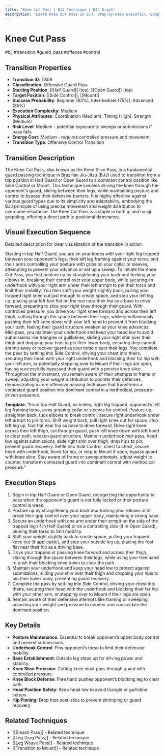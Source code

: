 ```yaml
---
title: "Knee Cut Pass | BJJ Technique | BJJ Graph"
description: "Learn Knee Cut Pass in BJJ. Step-by-step execution. Complete technique guide with expert insights."
---
```




<!-- Schema Markup for SEO -->
<script type="application/ld+json">
{
  "@context": "https://schema.org",
  "@type": "HowTo",
  "name": "Knee Cut Pass",
  "description": "Learn how to execute Knee Cut Pass in Brazilian Jiu-Jitsu from Half Guard to Side Control. Success: Beginner 60%, Intermediate 75%, Advanced 85%.",
  "step": [
    {
      "@type": "HowToStep",
      "name": "Begin in top Half",
      "text": "Begin in top Half Guard or Open Guard, recognizing the opportunity to pass when the opponent's guard is not fully locked or their posture control is weak.",
      "position": 1
    },
    {
      "@type": "HowToStep",
      "name": "Posture up by straightening",
      "text": "Posture up by straightening your back and tucking your elbows in to break their grip control over your upper body, maintaining a strong base.",
      "position": 2
    },
    {
      "@type": "HowToStep",
      "name": "Secure an underhook with",
      "text": "Secure an underhook with one arm under their armpit on the side of the trapped leg (if in Half Guard) or on a controlling side (if in Open Guard), pinning their torso to limit mobility.",
      "position": 3
    },
    {
      "@type": "HowToStep",
      "name": "Shift your weight slightly",
      "text": "Shift your weight slightly back to create space, pulling your trapped knee out (if applicable), and step your outside leg up, placing the foot flat near their hip as a driving base.",
      "position": 4
    },
    {
      "@type": "HowToStep",
      "name": "Drive your trapped or",
      "text": "Drive your trapped or passing knee forward and across their thigh, slicing through the space between their legs, while using your free hand to push their blocking knee down to clear the path.",
      "position": 5
    },
    {
      "@type": "HowToStep",
      "name": "Maintain your underhook and",
      "text": "Maintain your underhook and keep your head low to protect against submissions, sliding your shin over their thigh and dropping your hips to pin their lower body, preventing guard recovery.",
      "position": 6
    },
    {
      "@type": "HowToStep",
      "name": "Complete the pass by",
      "text": "Complete the pass by settling into Side Control, driving your chest into theirs, securing their head with the underhook and blocking their far hip with your other arm, or stepping over to Mount if their legs are open.",
      "position": 7
    },
    {
      "@type": "HowToStep",
      "name": "Remain aware of their",
      "text": "Remain aware of their defensive attempts like framing or sweeping, adjusting your weight and pressure to counter and consolidate the dominant position.",
      "position": 8
    }
  ],
  "tool": [
    "BJJ Gi or No-Gi attire",
    "Training partner",
    "Mat space"
  ],
  "totalTime": "PT7M"
}
</script>


<!-- Schema Markup for SEO -->
<script type="application/ld+json">
{
  "@context": "https://schema.org",
  "@type": "WebPage",
  "name": "Knee Cut Pass",
  "description": "Learn Knee Cut Pass in BJJ. Step-by-step execution. Complete technique guide with expert insights.",
  "url": "https://bjjgraph.com/transitions/knee-cut-pass",
  "isPartOf": {
    "@type": "WebSite",
    "name": "BJJ Graph",
    "url": "https://bjjgraph.com"
  }
}
</script>


<script type="application/ld+json">
{
  "@context": "https://schema.org",
  "@type": "BreadcrumbList",
  "itemListElement": [
    {
      "@type": "ListItem",
      "position": 1,
      "name": "Home",
      "item": "https://bjjgraph.com/"
    },
    {
      "@type": "ListItem",
      "position": 2,
      "name": "Transitions",
      "item": "https://bjjgraph.com/transitions/"
    },
    {
      "@type": "ListItem",
      "position": 3,
      "name": "Knee Cut Pass",
      "item": "https://bjjgraph.com/transitions/knee-cut-pass"
    }
  ]
}
</script>


# Knee Cut Pass
#bjj #transition #guard_pass #offense #control

## Transition Properties
- **Transition ID**: T809
- **Classification**: Offensive Guard Pass
- **Starting Position**: [[Half Guard]] (top), [[Open Guard]] (top)
- **Target Position**: [[Side Control]], [[Mount]]
- **Success Probability**: Beginner (60%), Intermediate (75%), Advanced (85%)
- **Execution Complexity**: Medium
- **Physical Attributes**: Coordination (Medium), Timing (High), Strength (Medium)
- **Risk Level**: Medium - potential exposure to sweeps or submissions if pass fails
- **Energy Cost**: Medium - requires controlled pressure and movement
- **Transition Type**: Offensive Control Transition

## Transition Description
The Knee Cut Pass, also known as the Knee Slice Pass, is a fundamental guard passing technique in Brazilian Jiu-Jitsu (BJJ) used to transition from a top position in Half Guard or Open Guard to a dominant control position like Side Control or Mount. This technique involves driving the knee through the opponent's guard, slicing between their legs, while maintaining posture and control to bypass their defensive barriers. It is highly effective against various guard types due to its simplicity and adaptability, embodying the BJJ principle of using precise movement and weight distribution to overcome resistance. The Knee Cut Pass is a staple in both gi and no-gi grappling, offering a direct path to positional dominance.

## Visual Execution Sequence
Detailed description for clear visualization of the transition in action:

Starting in top Half Guard, you are on your knees with your right leg trapped between your opponent's legs, their left leg framing against your torso, and their arms controlling your posture with grips on your collar or sleeves, attempting to prevent your advance or set up a sweep. To initiate the Knee Cut Pass, you first posture up by straightening your back and tucking your elbows in, breaking their control over your upper body, while securing an underhook with your right arm under their left armpit to pin their torso and limit their mobility. You then shift your weight slightly back, pulling your trapped right knee out just enough to create space, and step your left leg up, placing your left foot flat on the mat near their hip as a base to drive forward, preparing to slice your right knee through their guard. With controlled pressure, you drive your right knee forward and across their left thigh, cutting through the space between their legs, while simultaneously pushing their left knee down with your left hand to prevent it from blocking your path, feeling their guard structure weaken as your knee advances. Mid-pass, you maintain your underhook and keep your head low to avoid submissions like triangles or guillotines, sliding your right shin over their thigh and dropping your hips to pin their lower body, ensuring they cannot shrimp away or recover guard as your torso clears their legs. You complete the pass by settling into Side Control, driving your chest into theirs, securing their head with your right underhook and blocking their far hip with your left arm, or potentially stepping over to Mount if their legs are open, having successfully bypassed their guard with a precise knee slice. Throughout the movement, you remain aware of their attempts to frame or sweep, adjusting your weight distribution to counter their defenses, demonstrating a core offensive passing technique that transforms a contested guard position into dominant control in a methodical, pressure-driven sequence.

**Template**: "From top Half Guard, on knees, right leg trapped, opponent’s left leg framing torso, arms gripping collar or sleeves for control. Posture up, straighten back, tuck elbows to break control, secure right underhook under left armpit to pin torso. Shift weight back, pull right knee out for space, step left leg up, foot flat near hip as base to drive forward. Drive right knee across their left thigh, cut through guard, push left knee down with left hand to clear path, weaken guard structure. Maintain underhook mid-pass, head low against submissions, slide right shin over thigh, drop hips to pin, prevent guard recovery. Settle into Side Control, chest to chest, secure head with underhook, block far hip, or step to Mount if open, bypass guard with knee slice. Stay aware of frame or sweep attempts, adjust weight to counter, transform contested guard into dominant control with methodical pressure."

## Execution Steps
1. Begin in top Half Guard or Open Guard, recognizing the opportunity to pass when the opponent's guard is not fully locked or their posture control is weak.
2. Posture up by straightening your back and tucking your elbows in to break their grip control over your upper body, maintaining a strong base.
3. Secure an underhook with one arm under their armpit on the side of the trapped leg (if in Half Guard) or on a controlling side (if in Open Guard), pinning their torso to limit mobility.
4. Shift your weight slightly back to create space, pulling your trapped knee out (if applicable), and step your outside leg up, placing the foot flat near their hip as a driving base.
5. Drive your trapped or passing knee forward and across their thigh, slicing through the space between their legs, while using your free hand to push their blocking knee down to clear the path.
6. Maintain your underhook and keep your head low to protect against submissions, sliding your shin over their thigh and dropping your hips to pin their lower body, preventing guard recovery.
7. Complete the pass by settling into Side Control, driving your chest into theirs, securing their head with the underhook and blocking their far hip with your other arm, or stepping over to Mount if their legs are open.
8. Remain aware of their defensive attempts like framing or sweeping, adjusting your weight and pressure to counter and consolidate the dominant position.

## Key Details
- **Posture Maintenance**: Essential to break opponent’s upper body control and prevent submissions.
- **Underhook Control**: Pins opponent’s torso to limit their defensive mobility.
- **Base Establishment**: Outside leg steps up for driving power and stability.
- **Knee Slice Precision**: Cutting knee must pass through guard with controlled pressure.
- **Knee Block Defense**: Free hand pushes opponent’s blocking leg to clear path.
- **Head Position Safety**: Keep head low to avoid triangle or guillotine setups.
- **Hip Pinning**: Drop hips post-slice to prevent shrimping or guard recovery

## Related Techniques

- [[Smash Pass]] - Related technique
- [[Leg Drag Pass]] - Related technique
- [[Leg Weave Pass]] - Related technique
- [[Transition to Mount]] - Related technique

